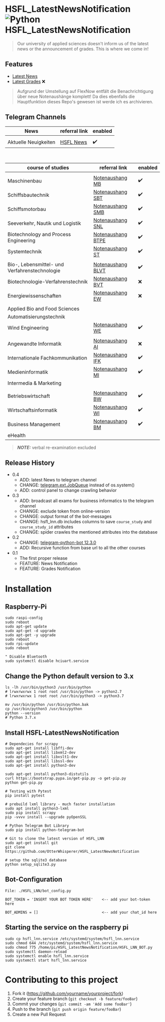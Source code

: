 # HSFL_LatestNewsNotification ![Python HSFL_LatestNewsNotification](https://github.com/OtterWhisperer/HSFL_LatestNewsNotification/workflows/Python%20HSFL_LatestNewsNotification/badge.svg)

> Our university of applied sciences doesn't inform us of the latest news or the announcement of grades. This is where we come in!

## Features

* [Latest News](https://hs-flensburg.de/hochschule/aktuelles) 
* [Latest Grades](https://hs-flensburg.de/hochschule/pruefungsmanagement/notenaushaenge) :x:

> Aufgrund der Umstellung auf FlexNow entfält die Benachrichtigung über neue Notenaushänge komplett! Da dies ebenfalls die Hauptfunktion dieses Repo's gewesen ist werde ich es archivieren.

## Telegram Channels

| News     	| referral link                                         	| enabled               |
|-----------------------	|-------------------------------------------------------	|-------------------	|
| | | |
| Aktuelle Neuigkeiten    	| [HSFL News](https://t.me/joinchat/AAAAAFc_lsnfWrpeiC1qYg) 	    | :heavy_check_mark:   	|

<br>

| course of studies     	| referral link                                         	| enabled               |
|-----------------------	|-------------------------------------------------------	|-------------------	|
| | | |
| Maschinenbau    	| [Notenaushang MB](https://t.me/joinchat/AAAAAFc_lsnfWrpeiC1qYg) 	    | :heavy_check_mark:   	|
| Schiffsbautechnik 	| [Notenaushang SBT](https://t.me/joinchat/AAAAAE7fyckec7dWnfLOcA) 	    | :heavy_check_mark:    |
| Schiffsmotorbau 	| [Notenaushang SMB](https://t.me/joinchat/AAAAAEXT3FoxZScH9-tbkQ) 	    | :heavy_check_mark:    |
| Seeverkehr, Nautik und Logistik 	| [Notenaushang SNL](https://t.me/joinchat/AAAAAEaZouCDskZ6I3MHNg) 	    | :heavy_check_mark:    |
| Biotechnology and Process Engineering 	| [Notenaushang BTPE](https://t.me/joinchat/AAAAAEaL-2ex1tl01G8IvQ) 	    | :heavy_check_mark:    |
| Systemtechnik 	| [Notenaushang ST](https://t.me/joinchat/AAAAAEeCh9t7ggV-J72WWA) 	    | :heavy_check_mark:    |
| | | |
| Bio-, Lebensmittel- und Verfahrenstechnologie 	| [Notenaushang BLVT](https://t.me/joinchat/AAAAAFVhiwJsol18Ydsjjg) 	    | :heavy_check_mark:    |
| Biotechnologie-Verfahrenstechnik 	| [Notenaushang BVT](https://t.me/joinchat/AAAAAENC1sRwF7riSgZADQ) 	    | :x:    |
| Energiewissenschaften 	| [Notenaushang EW](https://t.me/joinchat/AAAAAFaastXV0beunrXusg) 	    | :x:    |
| | | |
| Applied Bio and Food Sciences 	|               |     |
| Automatisierungstechnik 	|                	    |     |
| Wind Engineering 	| [Notenaushang WE](https://t.me/joinchat/AAAAAFkB5NBpKr49V95Scg) 	    | :heavy_check_mark:    |
| | | |
| Angewandte Informatik   	| [Notenaushang AI](https://t.me/joinchat/AAAAAEsonoQ-cTNMtJzF-Q) 	    | :x:    |
| Internationale Fachkommunikation   	| [Notenaushang IFK](https://t.me/joinchat/AAAAAFiVLB7akYZH0co4dA) 	    | :heavy_check_mark:    |
| Medieninformatik   	| [Notenaushang MI](https://t.me/joinchat/AAAAAEYK2OmFKMGJmRKg-A) 	    | :heavy_check_mark:    |
| Intermedia & Marketing   	|  	    |           |
| | | |
| Betriebswirtschaft   	| [Notenaushang BW](https://t.me/joinchat/AAAAAESd1cCXYWO4LeAANA) 	    | :heavy_check_mark:    |
| Wirtschaftsinformatik   	| [Notenaushang WI](https://t.me/joinchat/AAAAAFZZgCVhiJO6adiNHg) 	    | :heavy_check_mark:    |
| Business Management   	| [Notenaushang BM](https://t.me/joinchat/AAAAAFdpMMJv7EA6Xiv3rw) 	    | :heavy_check_mark:    |
| eHealth   	|  	    |       |

> **_NOTE:_**  verbal re-examination excluded

## Release History

* 0.4
    * ADD: latest News to telegram channel
    * CHANGE: [telegram.ext.JobQueue](https://python-telegram-bot.readthedocs.io/en/stable/telegram.ext.jobqueue.html) instead of os.system()
    * ADD: control panel to change crawling behavior
* 0.3
    * ADD: broadcast all exams for business informatics to the telegram channel
    * CHANGE: exclude token from online-version
    * CHANGE: output format of the bot-messages
    * CHANGE: hsfl_lnn.db includes columns to save ```course_study``` and ```course_study_id``` attributes
    * CHANGE: spider crawles the mentioned attributes into the database
* 0.2
    * CHANGE: [telegram-python-bot 12.3.0](https://python-telegram-bot.readthedocs.io/en/stable/changelog.html#version-12-3-0) 
    * ADD: Recursive function from base url to all the other courses
* 0.1
    * The first proper release
    * FEATURE: News Notification
    * FEATURE: Grades Notification

# Installation

## Raspberry-Pi

```
sudo raspi-config
sudo reboot
sudo apt-get update
sudo apt-get -d upgrade
sudo apt-get -y upgrade
sudo reboot
sudo rpi-update
sudo reboot

" Disable Bluetooth
sudo systemctl disable hciuart.service
```

## Change the Python default version to 3.x
```
ls -lh /usr/bin/python3 /usr/bin/python
# lrwxrwxrwx 1 root root /usr/bin/python -> python2.7
# lrwxrwxrwx 1 root root /usr/bin/python3 -> python3.7

mv /usr/bin/python /usr/bin/python.bak
cp /usr/bin/python3 /usr/bin/python
python --version
# Python 3.7.x
```

## Install HSFL-LatestNewsNotification
```
# Dependecies for scrapy
sudo apt-get install libffi-dev
sudo apt-get install libxml2-dev
sudo apt-get install libxslt1-dev
sudo apt-get install libssl-dev
sudo apt-get install python3-dev

sudo apt-get install python3-distutils
curl https://bootstrap.pypa.io/get-pip.py -o get-pip.py
python get-pip.py

# Testing with Pytest
pip install pytest

# prebuild lxml library - much faster installation
sudo apt install python3-lxml
sudo pip install scrapy
pip -vvvv install --upgrade pyOpenSSL

# Python Telegram Bot Library
sudo pip install python-telegram-bot

# Git to clone the latest version of HSFL_LNN
sudo apt-get install git
git clone https://github.com/OtterWhisperer/HSFL_LatestNewsNotification

# setup the sqlite3 database
python setup_sqlite3.py
```

## Bot-Configuration

```
File: ./HSFL_LNN/bot_config.py

BOT_TOKEN = 'INSERT YOUR BOT TOKEN HERE'    <-- add your bot-token here

BOT_ADMINS = []                             <-- add your chat_id here
```

## Starting the service on the raspberry pi

```
sudo cp hsfl_lnn.service /etc/systemd/system/hsfl_lnn.service
sudo chmod 644 /etc/systemd/system/hsfl_lnn.service
sudo chmod 775 /home/pi/HSFL_LatestNewsNotification/HSFL_LNN_BOT.py
sudo systemctl daemon-reload
sudo systemctl enable hsfl_lnn.service
sudo systemctl start hsfl_lnn.service
```

# Contributing to this project

1. Fork it (<https://github.com/yourname/yourproject/fork>)
2. Create your feature branch (`git checkout -b feature/fooBar`)
3. Commit your changes (`git commit -am 'Add some fooBar'`)
4. Push to the branch (`git push origin feature/fooBar`)
5. Create a new Pull Request
